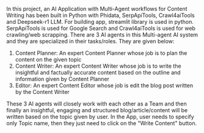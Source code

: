 In this project, an AI Application with Multi-Agent workflows for Content Writing has been built in Python with Phidata, 
SerpApiTools, Crawl4aiTools and Deepseek-r1 LLM. For building app, streamlit library is used in python.
SerpApiTools is used for Google Search and Crawl4aiTools is used for web crawling/web scrapping.
There are 3 AI agents in this Multi-agent AI system and they are 
specialized in their tasks/roles. They are given below:
1. Content Planner: An expert Content Planner whose job is to plan the content on the given topic
2. Content Writer: An expert Content Writer whose job is to write the insightful and factually accurate content based on the outline and information 
   given by Content Planner
3. Editor: An expert Content Editor whose job is edit the blog post written by the Content Writer

These 3 AI agents will closely work with each other as a Team and then finally an insightful, engaging and structured blog/article/content will be written based 
on the topic given by user. In the App, user needs to specify only Topic name, then they just need to click on 
the "Write Content" button.


